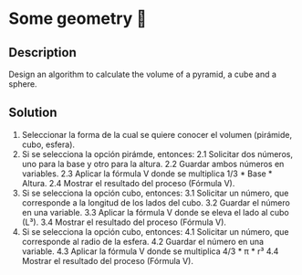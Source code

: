 # Some geometry 📐

## Description

Design an algorithm to calculate the volume of a pyramid, a cube and a sphere.

## Solution

1. Seleccionar la forma de la cual se quiere conocer el volumen (pirámide, cubo, esfera).
2. Si se selecciona la opción pirámde, entonces:
  2.1 Solicitar dos números, uno para la base y otro para la altura.
  2.2 Guardar ambos números en variables.
  2.3 Aplicar la fórmula V donde se multiplica 1/3 * Base * Altura.
  2.4 Mostrar el resultado del proceso (Fórmula V).
3. Si se selecciona la opción cubo, entonces:
  3.1 Solicitar un número, que corresponde a la longitud de los lados del cubo.
  3.2 Guardar el número en una variable.
  3.3 Aplicar la fórmula V donde se eleva el lado al cubo (L³).
  3.4 Mostrar el resultado del proceso (Fórmula V).
4. Si se selecciona la opción cubo, entonces:
  4.1 Solicitar un número, que corresponde al radio de la esfera.
  4.2 Guardar el número en una variable.
  4.3 Aplicar la fórmula V donde se multiplica  4/3 * π * r³
  4.4 Mostrar el resultado del proceso (Fórmula V).
